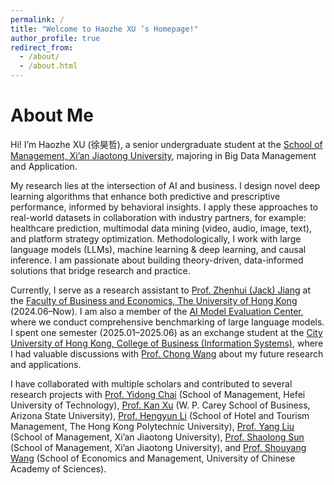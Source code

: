 ```yaml
---
permalink: /
title: "Welcome to Haozhe XU ’s Homepage!"
author_profile: true
redirect_from: 
  - /about/
  - /about.html
---
```


# About Me

Hi! I’m Haozhe XU (徐昊哲), a senior undergraduate student at the [School of Management, Xi’an Jiaotong University](https://som.xjtu.edu.cn/en/), majoring in Big Data Management and Application.  

My research lies at the intersection of AI and business. I design novel deep learning algorithms that enhance both predictive and prescriptive performance, informed by behavioral insights. I apply these approaches to real-world datasets in collaboration with industry partners, for example: healthcare prediction, multimodal data mining (video, audio, image, text), and platform strategy optimization. Methodologically, I work with large language models (LLMs), machine learning & deep learning, and causal inference. I am passionate about building theory-driven, data-informed solutions that bridge research and practice.  

Currently, I serve as a research assistant to [Prof. Zhenhui (Jack) Jiang](https://www.hkubs.hku.hk/people/zhenhui-jack-jiang/) at the [Faculty of Business and Economics, The University of Hong Kong](https://www.hkubs.hku.hk/) (2024.06–Now). I am also a member of the [AI Model Evaluation Center](https://www.hkubs.hku.hk/aimodelrankings_en/), where we conduct comprehensive benchmarking of large language models. I spent one semester (2025.01–2025.06) as an exchange student at the [City University of Hong Kong, College of Business (Information Systems)](https://www.cb.cityu.edu.hk/IS/), where I had valuable discussions with [Prof. Chong Wang](https://www.cb.cityu.edu.hk/profile/chonwang) about my future research and applications.  

I have collaborated with multiple scholars and contributed to several research projects with [Prof. Yidong Chai](https://www.hfut.edu.cn/glxyen/info/1073/1501.htm) (School of Management, Hefei University of Technology), [Prof. Kan Xu](https://kanxu526.github.io/) (W. P. Carey School of Business, Arizona State University), [Prof. Hengyun Li](https://hengyunli.github.io/) (School of Hotel and Tourism Management, The Hong Kong Polytechnic University), [Prof. Yang Liu](https://gr.xjtu.edu.cn/web/0020200607) (School of Management, Xi’an Jiaotong University), [Prof. Shaolong Sun](http://gr.xjtu.edu.cn/web/sunshaolong) (School of Management, Xi’an Jiaotong University), and [Prof. Shouyang Wang](https://people.ucas.ac.cn/~sywang) (School of Economics and Management, University of Chinese Academy of Sciences).
